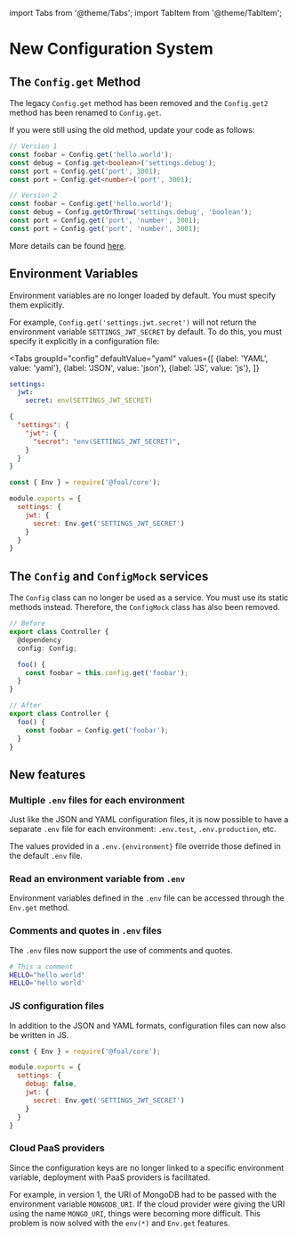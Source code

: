 import Tabs from '@theme/Tabs';
import TabItem from '@theme/TabItem';

# New Configuration System

## The `Config.get` Method

The legacy `Config.get` method has been removed and the `Config.get2` method has been renamed to `Config.get`.

If you were still using the old method, update your code as follows:

```typescript
// Version 1
const foobar = Config.get('hello.world');
const debug = Config.get<boolean>('settings.debug');
const port = Config.get('port', 3001);
const port = Config.get<number>('port', 3001);

// Version 2
const foobar = Config.get('hello.world');
const debug = Config.getOrThrow('settings.debug', 'boolean');
const port = Config.get('port', 'number', 3001);
const port = Config.get('port', 'number', 3001);
```

More details can be found [here](../deployment-and-environments/configuration.md).

## Environment Variables

Environment variables are no longer loaded by default. You must specify them explicitly.

For example, `Config.get('settings.jwt.secret')` will not return the environment variable `SETTINGS_JWT_SECRET` by default. To do this, you must specify it explicitly in a configuration file:

<Tabs
  groupId="config"
  defaultValue="yaml"
  values={[
    {label: 'YAML', value: 'yaml'},
    {label: 'JSON', value: 'json'},
    {label: 'JS', value: 'js'},
  ]}
>
<TabItem value="yaml">

```yaml
settings:
  jwt:
    secret: env(SETTINGS_JWT_SECRET)
```

</TabItem>
<TabItem value="json">

```json
{
  "settings": {
    "jwt": {
      "secret": "env(SETTINGS_JWT_SECRET)",
    }
  }
}
```

</TabItem>
<TabItem value="js">

```javascript
const { Env } = require('@foal/core');

module.exports = {
  settings: {
    jwt: {
      secret: Env.get('SETTINGS_JWT_SECRET')
    }
  }
}
```

</TabItem>
</Tabs>

## The `Config` and `ConfigMock` services

The `Config` class can no longer be used as a service. You must use its static methods instead. Therefore, the `ConfigMock` class has also been removed.

```typescript
// Before
export class Controller {
  @dependency
  config: Config;

  foo() {
    const foobar = this.config.get('foobar');
  }
}

// After
export class Controller {
  foo() {
    const foobar = Config.get('foobar');
  }
}

```

## New features

### Multiple `.env` files for each environment

Just like the JSON and YAML configuration files, it is now possible to have a separate `.env` file for each environment: `.env.test`, `.env.production`, etc.

The values provided in a `.env.{environment}` file override those defined in the default `.env` file.

### Read an environment variable from `.env`

Environment variables defined in the `.env` file can be accessed through the `Env.get` method.

### Comments and quotes in `.env` files

The `.env` files now support the use of comments and quotes.

```bash
# This a comment
HELLO="hello world"
HELLO='hello world'
```

### JS configuration files

In addition to the JSON and YAML formats, configuration files can now also be written in JS.

```javascript
const { Env } = require('@foal/core');

module.exports = {
  settings: {
    debug: false,
    jwt: {
      secret: Env.get('SETTINGS_JWT_SECRET')
    }
  }
}
```

### Cloud PaaS providers

Since the configuration keys are no longer linked to a specific environment variable, deployment with PaaS providers is facilitated.

For example, in version 1, the URI of MongoDB had to be passed with the environment variable `MONGODB_URI`. If the cloud provider were giving the URI using the name `MONGO_URI`, things were becoming more difficult. This problem is now solved with the `env(*)` and `Env.get` features.
